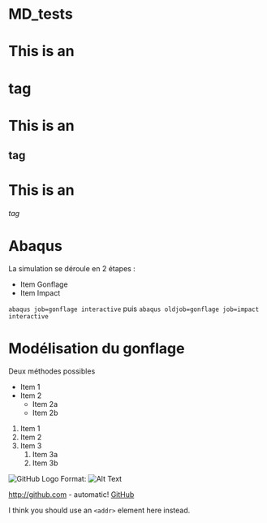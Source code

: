 # MD_tests

# This is an <h1> tag
# This is an <h2> tag
# This is an <h6> tag

# Abaqus
La simulation se déroule en 2 étapes :
* Item Gonflage
* Item Impact

`abaqus job=gonflage interactive` puis `abaqus oldjob=gonflage job=impact interactive`
# Modélisation du gonflage
Deux méthodes possibles

* Item 1
* Item 2
  * Item 2a
  * Item 2b

1. Item 1
1. Item 2
1. Item 3
   1. Item 3a
   1. Item 3b
   
![GitHub Logo](/images/logo.png)
Format: ![Alt Text](url)

http://github.com - automatic!
[GitHub](http://github.com)

I think you should use an
`<addr>` element here instead.
